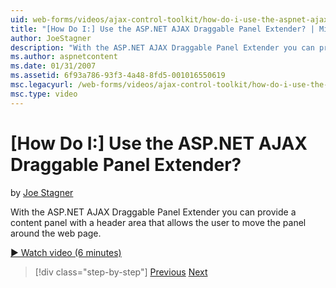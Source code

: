 ```yaml
---
uid: web-forms/videos/ajax-control-toolkit/how-do-i-use-the-aspnet-ajax-draggable-panel-extender
title: "[How Do I:] Use the ASP.NET AJAX Draggable Panel Extender? | Microsoft Docs"
author: JoeStagner
description: "With the ASP.NET AJAX Draggable Panel Extender you can provide a content panel with a header area that allows the user to move the panel around the web page."
ms.author: aspnetcontent
ms.date: 01/31/2007
ms.assetid: 6f93a786-93f3-4a48-8fd5-001016550619
msc.legacyurl: /web-forms/videos/ajax-control-toolkit/how-do-i-use-the-aspnet-ajax-draggable-panel-extender
msc.type: video
---
```

[How Do I:] Use the ASP.NET AJAX Draggable Panel Extender?
====================
by [Joe Stagner](https://github.com/JoeStagner)

With the ASP.NET AJAX Draggable Panel Extender you can provide a content panel with a header area that allows the user to move the panel around the web page.

[&#9654; Watch video (6 minutes)](https://channel9.msdn.com/Blogs/ASP-NET-Site-Videos/how-do-i-use-the-aspnet-ajax-draggable-panel-extender)

> [!div class="step-by-step"]
> [Previous](how-do-i-use-the-aspnet-ajax-collapsable-panel-extender.md)
> [Next](how-do-i-use-the-aspnet-ajax-dynamicpopulate-extender.md)

